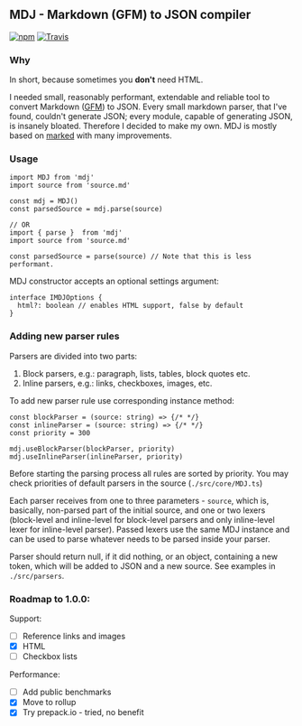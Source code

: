 ## MDJ - Markdown (GFM) to JSON compiler
[![npm](https://img.shields.io/npm/v/mdj.svg)](https://www.npmjs.com/package/mdj) [![Travis](https://img.shields.io/travis/dmitry-korolev/mdj.svg)](https://travis-ci.org/dmitry-korolev/mdj/)

### Why
In short, because sometimes you **don't** need HTML.

I needed small, reasonably performant, extendable and reliable tool to convert Markdown ([GFM](https://guides.github.com/features/mastering-markdown/)) to JSON. Every small markdown parser, that I've found, couldn't generate JSON; every module, capable of generating JSON, is insanely bloated. Therefore I decided to make my own. MDJ is mostly based on [marked](https://github.com/chjj/marked/) with many improvements.

### Usage
```
import MDJ from 'mdj'
import source from 'source.md'

const mdj = MDJ()
const parsedSource = mdj.parse(source)

// OR
import { parse }  from 'mdj'
import source from 'source.md'

const parsedSource = parse(source) // Note that this is less performant.
```

MDJ constructor accepts an optional settings argument:
```
interface IMDJOptions {
  html?: boolean // enables HTML support, false by default
}
```

### Adding new parser rules
Parsers are divided into two parts:
1. Block parsers, e.g.: paragraph, lists, tables, block quotes etc.
2. Inline parsers, e.g.: links, checkboxes, images, etc.

To add new parser rule use corresponding instance method:

```
const blockParser = (source: string) => {/* */}
const inlineParser = (source: string) => {/* */}
const priority = 300

mdj.useBlockParser(blockParser, priority)
mdj.useInlineParser(inlineParser, priority)
```

Before starting the parsing process all rules are sorted by priority. You may check priorities of default parsers in the source (`./src/core/MDJ.ts`)

Each parser receives from one to three parameters - `source`, which is, basically, non-parsed part of the initial source, and one or two lexers (block-level and inline-level for block-level parsers and only inline-level lexer for inline-level parser). Passed lexers use the same MDJ instance and can be used to parse whatever needs to be parsed inside your parser.

Parser should return null, if it did nothing, or an object, containing a new token, which will be added to JSON and a new source. See examples in `./src/parsers`.

### Roadmap to 1.0.0:
Support:
* [ ] Reference links and images
* [x] HTML
* [ ] Checkbox lists

Performance:
* [ ] Add public benchmarks
* [x] Move to rollup
* [x] Try prepack.io - tried, no benefit
